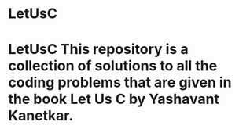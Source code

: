 # LetUsC
# LetUsC This repository is a collection of solutions to all the coding problems that are given in the book Let Us C by Yashavant Kanetkar.
